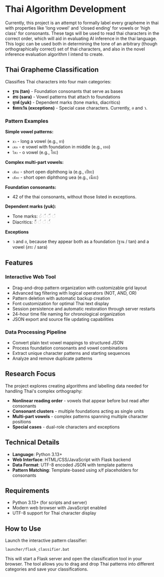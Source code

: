 # Thai Algorithm Development

Currently, this project is an attempt to formally label every grapheme in thai with properties like 'long vowel' and 'closed ending' for vowels or 'high class' for consonants. These tags will be used to
read thai characters in the correct order, which will aid in evaluating AI inference in the thai language. This logic can be used both in determining the tone of an arbitrary (though orthographically correct) set of thai characters, and 
also in the novel inference evaluation algorithm I intend to create.


## Thai Grapheme Classification

Classifies Thai characters into four main categories:
- **ฐาน (tan)** - Foundation consonants that serve as bases
- **สระ (sara)** - Vowel patterns that attach to foundations
- **ยุกต์ (yuk)** - Dependent marks (tone marks, diacritics)
- **ข้อยกเว้น (exceptions)** - Special case characters. Currently, อ and ว.

### Pattern Examples

**Simple vowel patterns:**
- `xา` - long a vowel (e.g., ยา)
- `เxอ` - e vowel with foundation in middle (e.g., เยอ)
- `โxะ` - o vowel (e.g., โยะ)

**Complex multi-part vowels:**
- `เxียะ` - short open diphthong ia (e.g., เปียะ)
- `เxือะ` - short open diphthong uea (e.g., เนือะ)

**Foundation consonants:**
- 42 of the thai consonants, without those listed in exceptions.

**Dependent marks (yuk):**
- Tone marks: ◌่ ◌้ ◌๊ ◌๋
- Diacritics: ◌็ ◌์ ◌ํ ◌๎

**Exceptions**
- ว and อ, because they appear both as a foundation (ฐาน / tan) and a vowel (สระ / sara)

## Features

### Interactive Web Tool
- Drag-and-drop pattern organization with customizable grid layout
- Advanced tag filtering with logical operators (NOT, AND, OR)
- Pattern deletion with automatic backup creation
- Font customization for optimal Thai text display
- Session persistence and automatic restoration through server restarts
- 24-hour time file naming for chronological organization
- JSON export and source file updating capabilities

### Data Processing Pipeline
- Convert plain text vowel mappings to structured JSON
- Process foundation consonants and vowel combinations
- Extract unique character patterns and starting sequences
- Analyze and remove duplicate patterns

## Research Focus

The project explores creating algorithms and labelling data needed for handling Thai's complex orthography:
- **Nonlinear reading order** - vowels that appear before but read after consonants
- **Consonant clusters** - multiple foundations acting as single units
- **Multi-part vowels** - complex patterns spanning multiple character positions
- **Special cases** - dual-role characters and exceptions

## Technical Details

- **Language**: Python 3.13+
- **Web Interface**: HTML/CSS/JavaScript with Flask backend
- **Data Format**: UTF-8 encoded JSON with template patterns
- **Pattern Matching**: Template-based using x/f placeholders for consonants

## Requirements

- Python 3.13+ (for scripts and server)
- Modern web browser with JavaScript enabled
- UTF-8 support for Thai character display

## How to Use

Launch the interactive pattern classifier:

```
launcher/flask_classifier.bat
```

This will start a Flask server and open the classification tool in your browser. The tool allows you to drag and drop Thai patterns into different categories and save your classifications.
